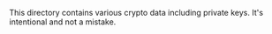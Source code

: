 This directory contains various crypto data including private keys. It's intentional and not a mistake.
